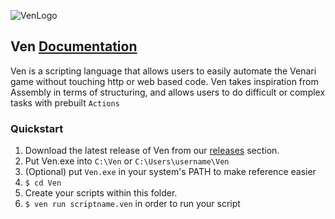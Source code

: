 ![VenLogo](https://user-images.githubusercontent.com/11066768/154343958-091eff77-a38b-4584-9817-b95dcd2c7a85.png)

## Ven [Documentation](https://knexguy101.github.io/Ven/)

Ven is a scripting language that allows users to easily automate the Venari game without touching http or web based code. Ven takes inspiration from Assembly in terms of structuring, and allows users to do difficult or complex tasks with prebuilt `Actions`

### Quickstart
1. Download the latest release of Ven from our [releases](https://github.com/knexguy101/Ven/releases) section.
2. Put Ven.exe into `C:\Ven` or `C:\Users\username\Ven`
3. (Optional) put `Ven.exe` in your system's PATH to make reference easier
4. `$ cd Ven`
5. Create your scripts within this folder.
6. `$ ven run scriptname.ven` in order to run your script
